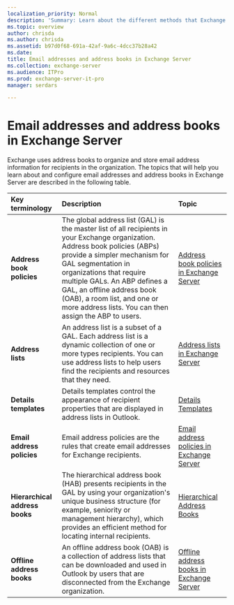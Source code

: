 ```yaml
---
localization_priority: Normal
description: 'Summary: Learn about the different methods that Exchange Server 2016 and Exchange Server 2019 uses to organize and configure email addresses.'
ms.topic: overview
author: chrisda
ms.author: chrisda
ms.assetid: b97d0f68-691a-42af-9a6c-4dcc37b28a42
ms.date:
title: Email addresses and address books in Exchange Server
ms.collection: exchange-server
ms.audience: ITPro
ms.prod: exchange-server-it-pro
manager: serdars

---
```


# Email addresses and address books in Exchange Server

Exchange uses address books to organize and store email address information for recipients in the organization. The topics that will help you learn about and configure email addresses and address books in Exchange Server are described in the following table.

|**Key terminology**|**Description**|**Topic**|
|:-----|:-----|:-----|
|**Address book policies**|The global address list (GAL) is the master list of all recipients in your Exchange organization. Address book policies (ABPs) provide a simpler mechanism for GAL segmentation in organizations that require multiple GALs. An ABP defines a GAL, an offline address book (OAB), a room list, and one or more address lists. You can then assign the ABP to users.|[Address book policies in Exchange Server](address-book-policies/address-book-policies.md)|
|**Address lists**|An address list is a subset of a GAL. Each address list is a dynamic collection of one or more types recipients. You can use address lists to help users find the recipients and resources that they need.|[Address lists in Exchange Server](address-lists/address-lists.md)|
|**Details templates**|Details templates control the appearance of recipient properties that are displayed in address lists in Outlook.|[Details Templates](http://technet.microsoft.com/library/26f02e47-1540-4840-afe0-600c97368cac.aspx)|
|**Email address policies**|Email address policies are the rules that create email addresses for Exchange recipients.|[Email address policies in Exchange Server](email-address-policies/email-address-policies.md)|
|**Hierarchical address books**|The hierarchical address book (HAB) presents recipients in the GAL by using your organization's unique business structure (for example, seniority or management hierarchy), which provides an efficient method for locating internal recipients.|[Hierarchical Address Books](http://technet.microsoft.com/library/a1d277a0-5437-40af-aade-e4730a0d1308.aspx)|
|**Offline address books**|An offline address book (OAB) is a collection of address lists that can be downloaded and used in Outlook by users that are disconnected from the Exchange organization.|[Offline address books in Exchange Server](offline-address-books/offline-address-books.md)|

